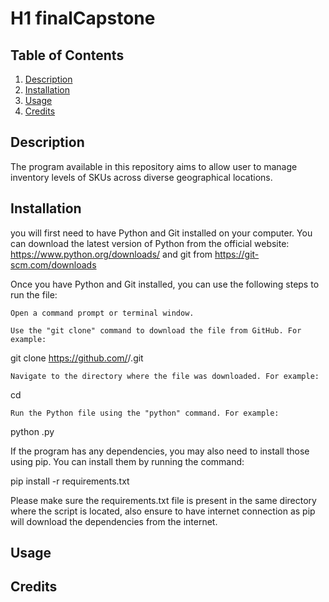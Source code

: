 # H1                                                                 finalCapstone

## Table of Contents
1. [Description](https://github.com/gamv335/finalCapstone/blob/main/README.md#table-of-contents)
2. [Installation](https://github.com/gamv335/finalCapstone/blob/main/README.md#installation)
3. [Usage](https://github.com/gamv335/finalCapstone/blob/main/README.md#usage)
4. [Credits](https://github.com/gamv335/finalCapstone/blob/main/README.md#credits)

## Description
The program available in this repository aims to allow user to manage inventory levels of SKUs across diverse geographical locations. 

## Installation
you will first need to have Python and Git installed on your computer. You can download the latest version of Python from the official website: https://www.python.org/downloads/ and git from https://git-scm.com/downloads

Once you have Python and Git installed, you can use the following steps to run the file:

    Open a command prompt or terminal window.

    Use the "git clone" command to download the file from GitHub. For example:

git clone https://github.com/<username>/<repository>.git

    Navigate to the directory where the file was downloaded. For example:

cd <repository>

    Run the Python file using the "python" command. For example:

python <filename>.py

If the program has any dependencies, you may also need to install those using pip. You can install them by running the command:

pip install -r requirements.txt

Please make sure the requirements.txt file is present in the same directory where the script is located, also ensure to have internet connection as pip will download the dependencies from the internet.
## Usage

## Credits


